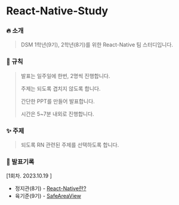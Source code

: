 # React-Native-Study

### 🔥 소개

> DSM 1학년(9기), 2학년(8기)를 위한 React-Native 팀 스터디입니다.

### 📘 규칙

> 발표는 일주일에 한번, 2명씩 진행합니다.
>
> 주제는 되도록 겹치지 않도록 합니다.
>
> 간단한 PPT를 만들어 발표합니다.
>
> 시간은 5~7분 내외로 진행합니다.
### ✨ 주제

> 되도록 RN 관련된 주제를 선택하도록 합니다.
### 📖 발표기록

[1회차. 2023.10.19 ]

* 정지관(8기) - [React-Native란?](2023.10.25/육기준(9기))
* 육기준(9기) - [SafeAreaView](2023.10.25/정지관(8기))
